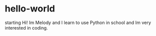 # hello-world
starting
Hi!
Im Melody and I learn to use Python in school and Im very interested in coding.
